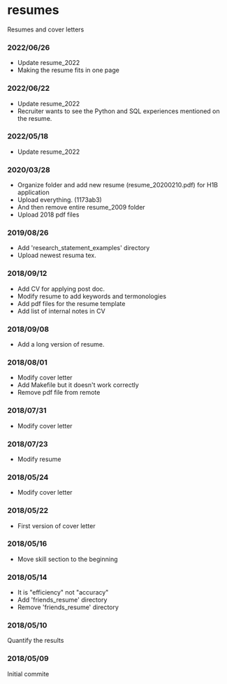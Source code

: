 # resumes
Resumes and cover letters

### 2022/06/26
* Update resume_2022
* Making the resume fits in one page

### 2022/06/22
* Update resume_2022
* Recruiter wants to see the Python and SQL experiences mentioned on the resume.

### 2022/05/18
* Update resume_2022

### 2020/03/28
* Organize folder and add new resume (resume_20200210.pdf) for H1B application
* Upload everything. (1173ab3)
* And then remove entire resume_2009 folder
* Upload 2018 pdf files

### 2019/08/26
* Add 'research_statement_examples' directory
* Upload newest resuma tex.

### 2018/09/12
* Add CV for applying post doc.
* Modify resume to add keywords and termonologies
* Add pdf files for the resume template
* Add list of internal notes in CV

### 2018/09/08
* Add a long version of resume.

### 2018/08/01
* Modify cover letter
* Add Makefile but it doesn't work correctly
* Remove pdf file from remote

### 2018/07/31
* Modify cover letter

### 2018/07/23
* Modify resume

### 2018/05/24
* Modify cover letter

### 2018/05/22
* First version of cover letter

### 2018/05/16
* Move skill section to the beginning

### 2018/05/14
* It is "efficiency" not "accuracy"
* Add 'friends_resume' directory
* Remove 'friends_resume' directory

### 2018/05/10
Quantify the results

### 2018/05/09
Initial commite
